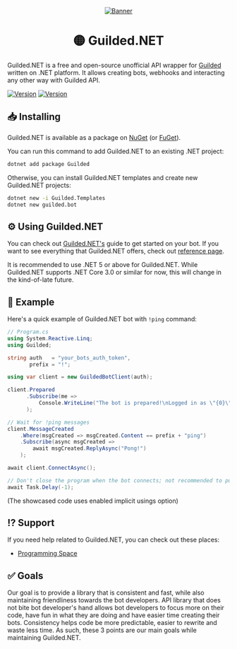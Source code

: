 <div align="center">

[![Banner](https://raw.githubusercontent.com/Guilded-NET/Guilded.NET/early-access/assets/Banner.png)](https://github.com/Guilded-NET/Guilded.NET)

# 🟡 Guilded.NET
</div>

Guilded.NET is a free and open-source unofficial API wrapper for [Guilded](https://guilded.gg/) written on .NET platform. It allows creating bots, webhooks and interacting any other way with Guilded API.

[![Version](https://img.shields.io/badge/Version-0.7.1-red?style=for-the-badge)](https://github.com/IdkGoodName/Guilded.NET) [![Version](https://img.shields.io/badge/Version-Beta-orange?style=for-the-badge)](https://github.com/Guilded-NET/Guilded.NET)

## 📥 Installing

Guilded.NET is available as a package on [NuGet](https://www.nuget.org/packages/Guilded/) (or [FuGet](https://www.fuget.org/packages/Guilded/)).

You can run this command to add Guilded.NET to an existing .NET project:

```bash
dotnet add package Guilded
```

Otherwise, you can install Guilded.NET templates and create new Guilded.NET projects:

```bash
dotnet new -i Guilded.Templates
dotnet new guilded.bot
```

## ⚙️ Using Guilded.NET

You can check out [Guilded.NET's](https://guilded-net.github.io/docs) guide to get started on your bot. If you want to see everything that Guilded.NET offers, check out [reference page](https://guilded-net.github.io/references).

It is recommended to use .NET 5 or above for Guilded.NET. While Guilded.NET supports .NET Core 3.0 or similar for now, this will change in the kind-of-late future.

## 📙 Example

Here's a quick example of Guilded.NET bot with `!ping` command:

```cs
// Program.cs
using System.Reactive.Linq;
using Guilded;

string auth   = "your_bots_auth_token",
       prefix = "!";

using var client = new GuildedBotClient(auth);

client.Prepared
      .Subscribe(me =>
          Console.WriteLine("The bot is prepared!\nLogged in as \"{0}\" with the ID \"{1}\"", me.Name, me.Id)
      );

// Wait for !ping messages
client.MessageCreated
    .Where(msgCreated => msgCreated.Content == prefix + "ping")
    .Subscribe(async msgCreated =>
        await msgCreated.ReplyAsync("Pong!")
    );

await client.ConnectAsync();

// Don't close the program when the bot connects; not recommended to put code after this
await Task.Delay(-1);
```

(The showcased code uses enabled implicit usings option)

## ⁉️ Support

If you need help related to Guilded.NET, you can check out these places:

- [Programming Space](https://guilded.gg/programming)

## ✅ Goals

Our goal is to provide a library that is consistent and fast, while also maintaining friendliness towards the bot developers. API library that does not bite bot developer's hand allows bot developers to focus more on their code, have fun in what they are doing and have easier time creating their bots. Consistency helps code be more predictable, easier to rewrite and waste less time. As such, these 3 points are our main goals while maintaining Guilded.NET.